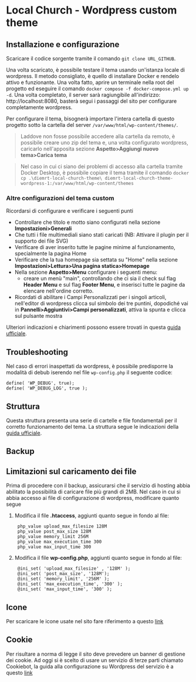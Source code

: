 # Local Church - Wordpress custom theme

## Installazione e configurazione

Scaricare il codice sorgente tramite il comando `git clone URL_GITHUB`. 

Una volta scaricato, è possibile testare il tema usando un'istanza locale di wordpress. Il metodo consigliato, è quello di installare Docker e rendelo attivo e funzionante. Una volta fatto, aprire un terminale nella root del progetto ed eseguire il comando `docker compose -f docker-compose.yml up -d`. Una volta completato, il server sarà ragiungibile all'indirizzo: http://localhost:8080, basterà segui i passaggi del sito per configurare completamente wordpress. 

Per configurare il tema, bisognerà importare l'intera cartella di questo progetto sotto la cartella del server `/var/www/html/wp-content/themes/`.

> Laddove non fosse possibile accedere alla cartella da remoto, è possibile creare uno zip del tema e, una volta configurato wordpress, caricarlo nell'apposita sezione **Aspetto>Aggiungi nuovo tema>Carica tema**

> Nel caso in cui ci siano dei problemi di accesso alla cartella tramite Docker Desktop, è possibile copiare il tema tramite il comando `docker cp .\diemrt-local-church-theme\ diemrt-local-church-theme-wordpress-1:/var/www/html/wp-content/themes`

### Altre configurazioni del tema custom

Ricordarsi di configurare e verificare i seguenti punti

- Controllare che titolo e motto siano configurati nella sezione **Impostazioni>Generali**
- Che tutti i file multimediali siano stati caricati (NB: Attivare il plugin per il supporto dei file SVG)
- Verificare di aver inserito tutte le pagine minime al funzionamento, specialmente la pagina Home
- Verificare che la tua homepage sia settata su "Home" nella sezione **Impostazioni>Lettura>Una pagina statica>Homepage**
- Nella sezione **Aspetto>Menu** configurare i seguenti menu:
  - creare un menù "main", controllando che ci sia il check sul flag **Header Menu** e sul flag **Footer Menu**, e inserisci tutte le pagine da elencare nell'ordine corretto.
- Ricordati di abilitare i Campi Personalizzati per i singoli articoli, nell'editor di wordpress clicca sul simbolo dei tre puntini, dopodiché vai in **Pannelli>Aggiuntivi>Campi personalizzati**, attiva la spunta e clicca sul pulsante mostra

Ulteriori indicazioni e chiarimenti possono essere trovati in questa [guida ufficiale](https://hub.docker.com/_/wordpress).

## Troubleshooting

Nel caso di errori inaspettati da wordpress, è possibile predisporre la modalità di debub iserendo nel file `wp-config.php` il seguente codice:

```
define( 'WP_DEBUG', true);
define( 'WP_DEBUG_LOG', true );
```

## Struttura

Questa struttura presenta una serie di cartelle e file fondamentali per il corretto funzionamento del tema. La struttura segue le indicazioni della [guida ufficiale](https://developer.wordpress.org/themes/).

## Backup

## Limitazioni sul caricamento dei file

Prima di procedere con il backup, assicurarsi che il servizio di hosting abbia abilitato la possibilità di caricare file più grandi di 2MB. Nel caso in cui si abbia accesso ai file di configurazione di wordpress, modificare quanto segue

1. Modifica il file **.htaccess**, aggiunti quanto segue in fondo al file:
   
   ```
    php_value upload_max_filesize 128M
    php_value post_max_size 128M
    php_value memory_limit 256M
    php_value max_execution_time 300
    php_value max_input_time 300
   ```
2. Modifica il file **wp-config.php**, aggiunti quanto segue in fondo al file:
   
   ```
    @ini_set( 'upload_max_filesize' , '128M' );
    @ini_set( 'post_max_size', '128M');
    @ini_set( 'memory_limit', '256M' );
    @ini_set( 'max_execution_time', '300' );
    @ini_set( 'max_input_time', '300' );
   ```

## Icone

Per scaricare le icone usate nel sito fare riferimento a questo [link](https://www.flaticon.com/icon-fonts-most-downloaded?weight=thin&type=uicon)

## Cookie

Per risultare a norma di legge il sito deve prevedere un banner di gestione dei cookie. Ad oggi si è scelto di usare un servizio di terze parti chiamato Cookiebot, la guida alla configurazione su Wordpress del servizio è a questo [link](https://support.cookiebot.com/hc/en-us/articles/360003784174-Installing-Cookiebot-CMP-on-WordPress)